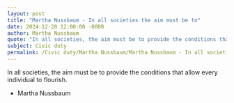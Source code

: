```yaml
---
layout: post
title: "Martha Nussbaum - In all societies the aim must be to"
date: 2024-12-28 12:00:00 -0000
author: Martha Nussbaum
quote: "In all societies, the aim must be to provide the conditions that allow every individual to flourish."
subject: Civic duty
permalink: /Civic duty/Martha Nussbaum/Martha Nussbaum - In all societies the aim must be to
---
```


In all societies, the aim must be to provide the conditions that allow every individual to flourish.

- Martha Nussbaum
